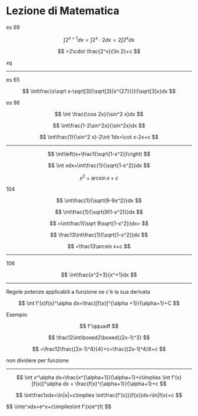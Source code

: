 # Lezione di Matematica


es 69 


$$
\int 2^{x+1}dx=\int 2^x\cdot 2dx=2\int2^xdx
$$

$$
=2\cdot \frac{2^x}{\ln 2}+c
$$

xq


----


es 65


$$
\int\frac{x\sqrt x-\sqrt[3]{\sqrt[3]{x^{27}}}}{\sqrt[3]x}dx
$$ 



es 96


$$
\int \frac{\cos 2x}{\sin^2 x}dx
$$


 
$$
\int\frac{1-2\sin^2x}{\sin^2x}dx
$$

$$
\int\frac{1}{\sin^2 x}-2\int 1dx=\cot x-2x+c
$$

 
---


$$
\int\left(x+\frac1{\sqrt{1-x^2}}\right)
$$



$$
\int xdx+\int\frac{1}{\sqrt{1-x^2}}dx
$$

$$
x^2+\arcsin x+c
$$


104


$$
\int\frac{1}{\sqrt{9-9x^2}}dx
$$

$$
\int\frac{1}{\sqrt{9(1-x^2)}}dx
$$

$$
=\int\frac1{\sqrt 9\sqrt{1-x^2}}dx=
$$

$$
\frac13\int\frac{1}{\sqrt{1-x^2}}dx
$$

$$
=\frac13\arcsin x+c
$$

---


106

$$
\int\frac{x^2+3}{x^+1}dx
$$






----

Regole potenze applicabili a funzione se c'è la sua derivata


$$
\int f'(x)f(x)^\alpha dx=\frac{[f(x)]^{\alpha +1}}{\alpha+1}+C
$$


Esempio


$$
f'\qquadf
$$

$$
\frac12\int\boxed2\boxed{(2x-1)^3}
$$

$$
=\frac12\frac{(2x-1)^4}{4}+c=\frac{(2x-1)^4}8+c
$$

non dividere per funzione

 ---

$$
\int x^\alpha dx=\frac{x^{\alpha+1}}{\alpha+1}+c\implies \int f'(x)[f(x)]^\alpha dx = \frac{f(x)^{\alpha+1}}{\alpha+1}+c
$$


$$
\int\frac1xdx=\ln|x|+c\implies \int\frac{f'(x)}{f(x)}dx=\ln|f(x)+c
$$


$$
\inte^xdx=e^x+c\implies\int f'(x)e^{f(
$$
<!--stackedit_data:
eyJoaXN0b3J5IjpbLTE5NzM4MDE2NzAsNjgzOTAyMzY4LDEzND
E0NzY2NzAsLTQyMTY0MTQyNCwyMTA2ODM5MTI0LC03MTUwOTE3
OTksLTEzMDg4MjA5NzBdfQ==
-->
